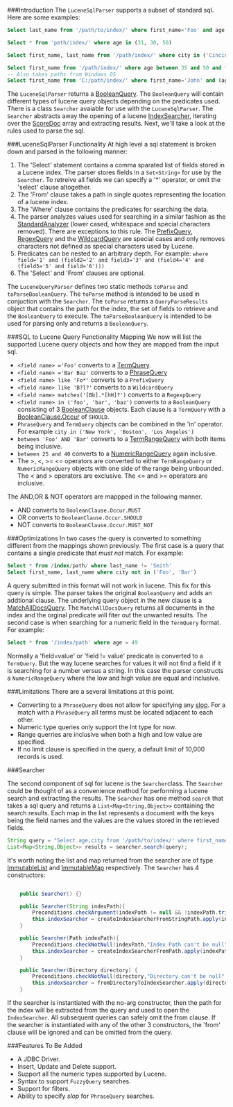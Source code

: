 ###Introduction
The `LuceneSqlParser` supports a subset of standard sql.  Here are some examples:
```sql Sample sql query handled
Select last_name from '/path/to/index/' where first_name='Foo' and age <=30 and city='Boston' limit 25

Select * from 'path/index/' where age in (31, 30, 50)

Select first_name, last_name from '/path/index/' where city in ('Cincinatti', 'New York', 'Boyds')

Select first_name from '/path/index/' where age between 35 and 50 and first_name like 'Br*'
-- Also takes paths from Windows OS
Select first_name from 'C:/path/index/' where first_name='John' and (age<=45 and city not in ('New York', 'Boston', 'Atlanta'))
```
The `LuceneSqlParser` returns a [BooleanQuery](http://lucene.apache.org/core/5_0_0/core/org/apache/lucene/search/BooleanQuery.html). The `BooleanQuery` will contain different types of lucene query objects depending on the predicates used. There is a class `Searcher` avaiable for use with the `LuceneSqlParser`.  The `Searcher` abstracts away the opening of a lucene [IndexSearcher](http://lucene.apache.org/core/5_0_0/core/org/apache/lucene/search/IndexSearcher.html), iterating over the [ScoreDoc](http://lucene.apache.org/core/5_0_0/core/org/apache/lucene/search/ScoreDoc.html) array and extracting results.    Next, we'll take a look at the rules used to parse the sql.

###LuceneSqlParser Functionality 
At high level a sql statement is broken down and parsed in the following manner:

1.  The 'Select' statement contains a comma sparated list of fields stored in a Lucene index.  The parser stores fields in a `Set<String>` for use by the `Searcher`. To retreive all fields we can specify a '*' operator, or omit the 'select' clause altogether.
2.  The 'From' clause takes a path in single quotes representing the location of a lucene index.
3.  The 'Where' clause contains the predicates for searching the data.
4. The parser analyzes values used for searching in a similar fashion as the [StandardAnalyzer](http://lucene.apache.org/core/5_0_0/analyzers-common/org/apache/lucene/analysis/standard/StandardAnalyzer.html) (lower cased, whitespace and special characters removed).  There are exceptions to this rule.  The [PrefixQuery](http://lucene.apache.org/core/5_0_0/core/org/apache/lucene/search/PrefixQuery.html), [RegexQuery](http://lucene.apache.org/core/5_0_0/core/org/apache/lucene/search/RegexpQuery.html) and the [WildcardQuery](http://lucene.apache.org/core/5_0_0/core/org/apache/lucene/search/WildcardQuery.html) are special cases and only removes characters not defined as special characters used by Lucene.
5. Predicates can be nested to an arbitrary depth. For example:  `where field='1' and (field2='2' and field3='3' and (field4='4' and (field5='5' and field='6')))`
6. The 'Select' and 'From' clauses are optional.

The `LuceneQueryParser` defines two static methods `toParse` and `toParseBooleanQuery`.  The `toParse` method is intended to be used in conjuction with the `Searcher`.  The `toParse` returns a `QueryParseResults` object that contains the path for the index, the set of fields to retrieve and the `BooleanQuery` to execute.  The `toParseBooleanQuery` is intended to be used for parsing only and returns a `BooleanQuery`.

###SQL to Lucene Query Functionality Mapping
We now will list the supported Lucene query objects and how they are mapped from the input sql.

*  `<field name> ='Foo'` converts to a [TermQuery](http://lucene.apache.org/core/5_0_0/core/org/apache/lucene/search/TermQuery.html). 
*  `<field name> ='Bar Baz'` converts to a [PhraseQuery](http://lucene.apache.org/core/5_0_0/core/org/apache/lucene/search/PhraseQuery.html) 
*  `<field name> like 'Fo*'` converts to a `PrefixQuery`
*  `<field name> like 'B?l?'` converts to a `WildcardQuery`
*  `<field name> matches('[Bb].*[hH]?')` converts to a `RegexpQuery`
*  `<field name> in ('foo', 'bar', 'baz')` converts to a `BooleanQuery` consisting of 3 [BooleanClause](http://lucene.apache.org/core/5_0_0/core/org/apache/lucene/search/BooleanClause.html) objects. Each clause is a `TermQuery` with a [BooleanClause.Occur](http://lucene.apache.org/core/5_0_0/core/org/apache/lucene/search/BooleanClause.Occur.html) of `SHOULD`.  
*  `PhraseQuery` and `TermQuery` objects can be combined in the 'in' operator.  For example `city in ('New York', 'Boston', 'Los Angeles')`
*  `between 'Foo' AND 'Bar'` converts to a [TermRangeQuery](http://lucene.apache.org/core/5_0_0/core/org/apache/lucene/search/TermRangeQuery.html) with both items being inclusive.
*  `between 25 and 40` converts to a [NumericRangeQuery](http://lucene.apache.org/core/5_0_0/core/org/apache/lucene/search/NumericRangeQuery.html) again inclusive.
*  The >, <, >= <= operators are converted to either `TermRangeQuery` or `NumericRangeQuery` objects with one side of the range being unbounded.  The < and > operators are exclusive. The <= and >= operators are inclusive.

The AND,OR & NOT operators are mappped in the following manner.

*  AND converts to `BooleanClause.Occur.MUST`
*  OR  converts to `BooleanClause.Occur.SHOULD` 
*  NOT converts to `BooleanClause.Occur.MUST_NOT`

###Optimizations
In two cases the query is converted to something different from the mappings shown previously.  The first case is a query that contains a single predicate that *must not* match.  For example:

``` sql Single predicate query with must not match
Select * from /index/path/ where last_name != 'Smith'
Select first_name, last_name where city not in ('Foo', 'Bar')
```
A query submitted in this format will not work in lucene.  This fix for this query is simple.  The parser takes the original `BooleanQuery` and adds an addtional clause.  The underlying query object in the new clause is a [MatchAllDocsQuery](http://lucene.apache.org/core/5_0_0/core/org/apache/lucene/search/MatchAllDocsQuery.html).  The `MatchAllDocsQuery` returns all documents in the index and the orginal predicate will fiter out the unwanted results.  The second case is when searching for a numeric field in the `TermQuery` format.  For example:

```sql Numeric TermQuery
Select * from '/index/path' where age = 49
```

Normally a 'field=value' or 'field != value' predicate is converted to a `TermQuery`. But the way lucene searches for values it will not find a field if it is searching for a number versus a string.  In this case the parser constructs a `NumericRangeQuery` where the low and high value are equal and inclusive.

###Limitations
There are a several limitations at this point.

*   Converting to a `PhraseQuery` does not allow for specifying any [slop](http://lucene.apache.org/core/4_10_2/core/org/apache/lucene/search/PhraseQuery.html#setSlop\(int\)).  For a match with a `PhraseQuery` all terms must be located adjacent to each other.
*   Numeric type queries only support the Int type for now.
*   Range querries are inclusive when both a high and low value are specified.
*   If no limit clause is specified in the query, a default limit of 10,000 records is used.

###Searcher  

The second component of sql for lucene is the `Searcher`class.  The `Searcher` could be thought of as a convenience method for performing a lucene search and extracting the results.  The `Searcher` has one method `search` that takes a sql query and returns a `List<Map<String,Object>>` containing the search results.  Each map in the list represents a document with the keys being the field names and the values are the values stored in the retrieved fields.  
```java Searcher example usage
String query = "Select age,city from '/path/to/index/' where first_name='john' and age='50'";
List<Map<String,Object>> results = searcher.search(query);
```
It's worth noting the list and map returned from the searcher are of type [ImmutableList](http://docs.guava-libraries.googlecode.com/git-history/release/javadoc/com/google/common/collect/ImmutableList.html) and [ImmutableMap](http://docs.guava-libraries.googlecode.com/git-history/release/javadoc/com/google/common/collect/ImmutableMap.html) respectively. The `Searcher` has 4 constructors:
```java Searcher Constructor

    public Searcher() {}

    public Searcher(String indexPath){
        Preconditions.checkArgument(indexPath != null && !indexPath.trim().isEmpty(), "Index Path is can't be null or empty");
        this.indexSearcher = createIndexSearcherFromStringPath.apply(indexPath);
    }

    public Searcher(Path indexPath){
        Preconditions.checkNotNull(indexPath,"Index Path can't be null");
        this.indexSearcher = createIndexSearcherFromPath.apply(indexPath);
    }

    public Searcher(Directory directory) {
        Preconditions.checkNotNull(directory,"Directory can't be null");
        this.indexSearcher = fromDirectoryToIndexSearcher.apply(directory);
    }

```
If the searcher is instantiated with the no-arg constructor, then the path for the index will be extracted from the query and used to open the `IndexSearcher`.  All subsequent queries can safely omit the from clause.  If the searcher is instantiated with any of the other 3 constructors, the 'from' clause will be ignored and can be omitted from the query.

###Features To Be Added

*   A JDBC Driver.
*   Insert, Update and Delete support.
*   Support all the numeric types supported by Lucene.
*   Syntax to support `FuzzyQuery` searches.
*   Support for filters.
*   Ability to specify *slop* for `PhraseQuery` searches.
